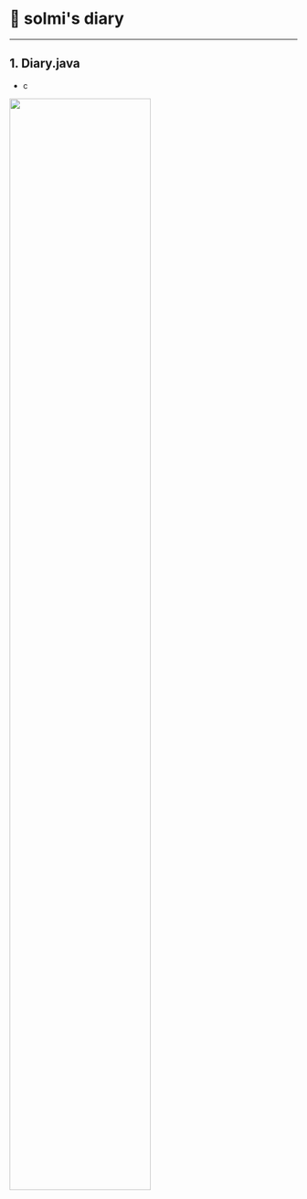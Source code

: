 # 📒 solmi's diary


---

## 1. Diary.java

- c
<img src="[https://s3.us-west-2.amazonaws.com/secure.notion-static.com/21c0b484-4b95-4628-8b87-d64c5f43ce43/KakaoTalk_20220813_145930095.jpg](https://s3.us-west-2.amazonaws.com/secure.notion-static.com/21c0b484-4b95-4628-8b87-d64c5f43ce43/KakaoTalk_20220813_145930095.jpg?X-Amz-Algorithm=AWS4-HMAC-SHA256&X-Amz-Content-Sha256=UNSIGNED-PAYLOAD&X-Amz-Credential=AKIAT73L2G45EIPT3X45%2F20220813%2Fus-west-2%2Fs3%2Faws4_request&X-Amz-Date=20220813T060129Z&X-Amz-Expires=86400&X-Amz-Signature=60fecc4d0e3751481909033b922cf1b3509885a92771b5a9e7049baa68dd0709&X-Amz-SignedHeaders=host&response-content-disposition=filename%20%3D%22KakaoTalk_20220813_145930095.jpg%22&x-id=GetObject)" width="70%" height="">
